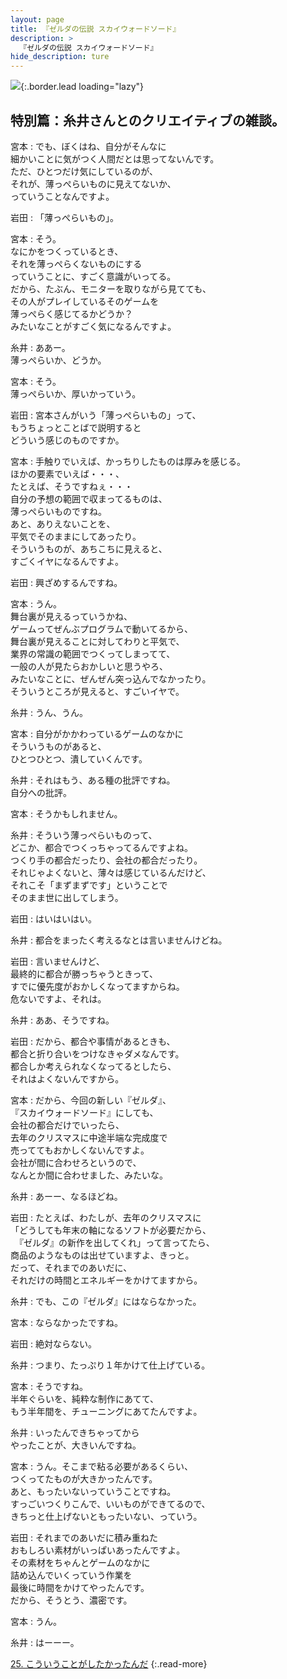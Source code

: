 ```yaml
---
layout: page
title: 『ゼルダの伝説 スカイウォードソード』
description: >
  『ゼルダの伝説 スカイウォードソード』
hide_description: ture
---
```


![](/interviews/jp/wii/souj/sp/img/mainvisual24.jpg){:.border.lead loading="lazy"}

## 特別篇：糸井さんとのクリエイティブの雑談。

宮本
: でも、ぼくはね、自分がそんなに<br>細かいことに気がつく人間だとは思ってないんです。<br>ただ、ひとつだけ気にしているのが、<br>それが、薄っぺらいものに見えてないか、<br>っていうことなんですよ。

岩田
: 「薄っぺらいもの」。

宮本
: そう。<br>なにかをつくっているとき、<br>それを薄っぺらくないものにする<br>っていうことに、すごく意識がいってる。<br>だから、たぶん、モニターを取りながら見てても、<br>その人がプレイしているそのゲームを<br>薄っぺらく感じてるかどうか？<br>みたいなことがすごく気になるんですよ。

糸井
: ああー。<br>薄っぺらいか、どうか。

宮本
: そう。<br>薄っぺらいか、厚いかっていう。

岩田
: 宮本さんがいう「薄っぺらいもの」って、<br>もうちょっとことばで説明すると<br>どういう感じのものですか。

宮本
: 手触りでいえば、かっちりしたものは厚みを感じる。<br>ほかの要素でいえば・・・、<br>たとえば、そうですねぇ・・・<br>自分の予想の範囲で収まってるものは、<br>薄っぺらいものですね。<br>あと、ありえないことを、<br>平気でそのままにしてあったり。<br>そういうものが、あちこちに見えると、<br>すごくイヤになるんですよ。

岩田
: 興ざめするんですね。

宮本
: うん。<br>舞台裏が見えるっていうかね、<br>ゲームってぜんぶプログラムで動いてるから、<br>舞台裏が見えることに対してわりと平気で、<br>業界の常識の範囲でつくってしまってて、<br>一般の人が見たらおかしいと思うやろ、<br>みたいなことに、ぜんぜん突っ込んでなかったり。<br>そういうところが見えると、すごいイヤで。

糸井
: うん、うん。

宮本
: 自分がかかわっているゲームのなかに<br>そういうものがあると、<br>ひとつひとつ、潰していくんです。

糸井
: それはもう、ある種の批評ですね。<br>自分への批評。

宮本
: そうかもしれません。

糸井
: そういう薄っぺらいものって、<br>どこか、都合でつくっちゃってるんですよね。<br>つくり手の都合だったり、会社の都合だったり。<br>それじゃよくないと、薄々は感じているんだけど、<br>それこそ「まずまずです」ということで<br>そのまま世に出してしまう。

岩田
: はいはいはい。

糸井
: 都合をまったく考えるなとは言いませんけどね。

岩田
: 言いませんけど、<br>最終的に都合が勝っちゃうときって、<br>すでに優先度がおかしくなってますからね。<br>危ないですよ、それは。

糸井
: ああ、そうですね。

岩田
: だから、都合や事情があるときも、<br>都合と折り合いをつけなきゃダメなんです。<br>都合しか考えられなくなってるとしたら、<br>それはよくないんですから。

宮本
: だから、今回の新しい『ゼルダ』、<br>『スカイウォードソード』にしても、<br>会社の都合だけでいったら、<br>去年のクリスマスに中途半端な完成度で<br>売っててもおかしくないんですよ。<br>会社が間に合わせろというので、<br>なんとか間に合わせました、みたいな。

糸井
: あーー、なるほどね。

岩田
: たとえば、わたしが、去年のクリスマスに<br>「どうしても年末の軸になるソフトが必要だから、<br>　『ゼルダ』の新作を出してくれ」って言ってたら、<br>商品のようなものは出せていますよ、きっと。<br>だって、それまでのあいだに、<br>それだけの時間とエネルギーをかけてますから。

糸井
: でも、この『ゼルダ』にはならなかった。

宮本
: ならなかったですね。

岩田
: 絶対ならない。

糸井
: つまり、たっぷり１年かけて仕上げている。

宮本
: そうですね。<br>半年ぐらいを、純粋な制作にあてて、<br>もう半年間を、チューニングにあてたんですよ。

糸井
: いったんできちゃってから<br>やったことが、大きいんですね。

宮本
: うん。そこまで粘る必要があるくらい、<br>つくってたものが大きかったんです。<br>あと、もったいないっていうことですね。<br>すっごいつくりこんで、いいものができてるので、<br>きちっと仕上げないともったいない、っていう。

岩田
: それまでのあいだに積み重ねた<br>おもしろい素材がいっぱいあったんですよ。<br>その素材をちゃんとゲームのなかに<br>詰め込んでいくっていう作業を<br>最後に時間をかけてやったんです。<br>だから、そうとう、濃密です。

宮本
: うん。

糸井
: はーーー。

[25. こういうことがしたかったんだ](25.md)
{:.read-more}

